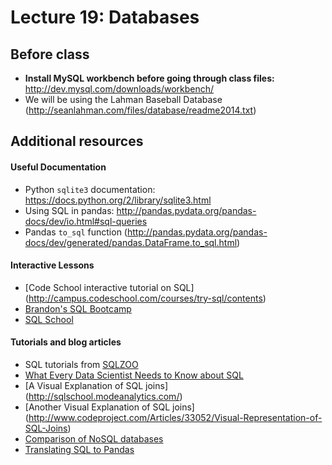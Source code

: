# Lecture 19: Databases

## Before class

- **Install MySQL workbench before going through class files:** http://dev.mysql.com/downloads/workbench/
- We will be using the Lahman Baseball Database (http://seanlahman.com/files/database/readme2014.txt)

## Additional resources

#### Useful Documentation

* Python `sqlite3` documentation: https://docs.python.org/2/library/sqlite3.html
* Using SQL in pandas: http://pandas.pydata.org/pandas-docs/dev/io.html#sql-queries
* Pandas `to_sql` function (http://pandas.pydata.org/pandas-docs/dev/generated/pandas.DataFrame.to_sql.html)

#### Interactive Lessons
* [Code School interactive tutorial on SQL] (http://campus.codeschool.com/courses/try-sql/contents)
* [Brandon's SQL Bootcamp](https://github.com/brandonmburroughs/sql_bootcamp)
* [SQL School](http://sqlschool.modeanalytics.com/)

#### Tutorials and blog articles
* SQL tutorials from [SQLZOO](http://sqlzoo.net/wiki/Main_Page)
* [What Every Data Scientist Needs to Know about SQL](http://joshualande.com/data-science-sql/)
* [A Visual Explanation of SQL joins] (http://sqlschool.modeanalytics.com/)
* [Another Visual Explanation of SQL joins] (http://www.codeproject.com/Articles/33052/Visual-Representation-of-SQL-Joins)
* [Comparison of NoSQL databases](http://kkovacs.eu/cassandra-vs-mongodb-vs-couchdb-vs-redis)
* [Translating SQL to Pandas](http://www.gregreda.com/2013/01/23/translating-sql-to-pandas-part1/)